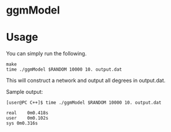 # ggmModel


# Usage

You can simply run the following.

```
make
time ./ggmModel $RANDOM 10000 10. output.dat
```

This will construct a network and output all degrees in output.dat.

Sample output:
```
[user@PC C++]$ time ./ggmModel $RANDOM 10000 10. output.dat

real	0m0.418s
user	0m0.102s
sys	0m0.316s
```
